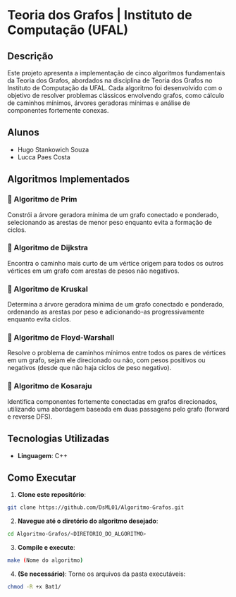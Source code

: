 # Teoria dos Grafos | Instituto de Computação (UFAL)

## Descrição

Este projeto apresenta a implementação de cinco algoritmos fundamentais da Teoria dos Grafos, abordados na disciplina de Teoria dos Grafos no Instituto de Computação da UFAL. Cada algoritmo foi desenvolvido com o objetivo de resolver problemas clássicos envolvendo grafos, como cálculo de caminhos mínimos, árvores geradoras mínimas e análise de componentes fortemente conexas.

## Alunos

- Hugo Stankowich Souza  
- Lucca Paes Costa

## Algoritmos Implementados

### 🔹 Algoritmo de Prim
Constrói a árvore geradora mínima de um grafo conectado e ponderado, selecionando as arestas de menor peso enquanto evita a formação de ciclos.

### 🔹 Algoritmo de Dijkstra
Encontra o caminho mais curto de um vértice origem para todos os outros vértices em um grafo com arestas de pesos não negativos.

### 🔹 Algoritmo de Kruskal
Determina a árvore geradora mínima de um grafo conectado e ponderado, ordenando as arestas por peso e adicionando-as progressivamente enquanto evita ciclos.

### 🔹 Algoritmo de Floyd-Warshall
Resolve o problema de caminhos mínimos entre todos os pares de vértices em um grafo, sejam ele direcionado ou não, com pesos positivos ou negativos (desde que não haja ciclos de peso negativo).

### 🔹 Algoritmo de Kosaraju
Identifica componentes fortemente conectadas em grafos direcionados, utilizando uma abordagem baseada em duas passagens pelo grafo (forward e reverse DFS).

## Tecnologias Utilizadas

- **Linguagem**: C++

## Como Executar

1. **Clone este repositório**:

```bash
git clone https://github.com/DsML01/Algoritmo-Grafos.git
```

2. **Navegue até o diretório do algoritmo desejado**:

```bash
cd Algoritmo-Grafos/<DIRETÓRIO_DO_ALGORITMO>
```

3. **Compile e execute**:

```bash
make (Nome do algoritmo)
```

4. **(Se necessário)**: Torne os arquivos da pasta executáveis:

```bash
chmod -R +x Bat1/
```
